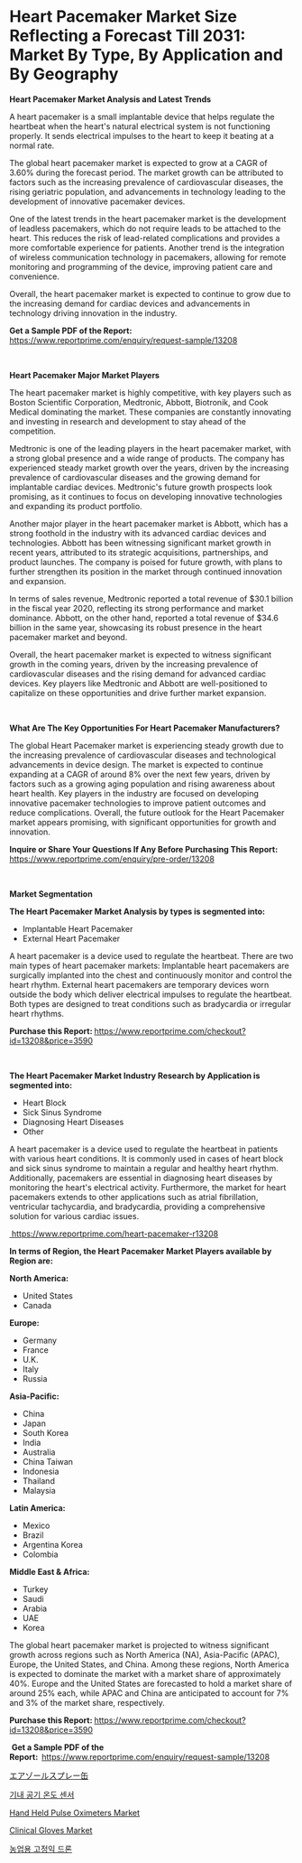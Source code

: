 <p><h1>Heart Pacemaker Market Size Reflecting a Forecast Till 2031: Market By Type, By Application and By Geography</h1></p><p><strong>Heart Pacemaker Market Analysis and Latest Trends</strong></p>
<p><p>A heart pacemaker is a small implantable device that helps regulate the heartbeat when the heart's natural electrical system is not functioning properly. It sends electrical impulses to the heart to keep it beating at a normal rate. </p><p>The global heart pacemaker market is expected to grow at a CAGR of 3.60% during the forecast period. The market growth can be attributed to factors such as the increasing prevalence of cardiovascular diseases, the rising geriatric population, and advancements in technology leading to the development of innovative pacemaker devices.</p><p>One of the latest trends in the heart pacemaker market is the development of leadless pacemakers, which do not require leads to be attached to the heart. This reduces the risk of lead-related complications and provides a more comfortable experience for patients. Another trend is the integration of wireless communication technology in pacemakers, allowing for remote monitoring and programming of the device, improving patient care and convenience.</p><p>Overall, the heart pacemaker market is expected to continue to grow due to the increasing demand for cardiac devices and advancements in technology driving innovation in the industry.</p></p>
<p><strong>Get a Sample PDF of the Report:&nbsp;</strong> <a href="https://www.reportprime.com/enquiry/request-sample/13208">https://www.reportprime.com/enquiry/request-sample/13208</a></p>
<p>&nbsp;</p>
<p><strong>Heart Pacemaker Major Market Players</strong></p>
<p><p>The heart pacemaker market is highly competitive, with key players such as Boston Scientific Corporation, Medtronic, Abbott, Biotronik, and Cook Medical dominating the market. These companies are constantly innovating and investing in research and development to stay ahead of the competition.</p><p>Medtronic is one of the leading players in the heart pacemaker market, with a strong global presence and a wide range of products. The company has experienced steady market growth over the years, driven by the increasing prevalence of cardiovascular diseases and the growing demand for implantable cardiac devices. Medtronic's future growth prospects look promising, as it continues to focus on developing innovative technologies and expanding its product portfolio.</p><p>Another major player in the heart pacemaker market is Abbott, which has a strong foothold in the industry with its advanced cardiac devices and technologies. Abbott has been witnessing significant market growth in recent years, attributed to its strategic acquisitions, partnerships, and product launches. The company is poised for future growth, with plans to further strengthen its position in the market through continued innovation and expansion.</p><p>In terms of sales revenue, Medtronic reported a total revenue of $30.1 billion in the fiscal year 2020, reflecting its strong performance and market dominance. Abbott, on the other hand, reported a total revenue of $34.6 billion in the same year, showcasing its robust presence in the heart pacemaker market and beyond.</p><p>Overall, the heart pacemaker market is expected to witness significant growth in the coming years, driven by the increasing prevalence of cardiovascular diseases and the rising demand for advanced cardiac devices. Key players like Medtronic and Abbott are well-positioned to capitalize on these opportunities and drive further market expansion.</p></p>
<p>&nbsp;</p>
<p><strong>What Are The Key Opportunities For Heart Pacemaker Manufacturers?</strong></p>
<p><p>The global Heart Pacemaker market is experiencing steady growth due to the increasing prevalence of cardiovascular diseases and technological advancements in device design. The market is expected to continue expanding at a CAGR of around 8% over the next few years, driven by factors such as a growing aging population and rising awareness about heart health. Key players in the industry are focused on developing innovative pacemaker technologies to improve patient outcomes and reduce complications. Overall, the future outlook for the Heart Pacemaker market appears promising, with significant opportunities for growth and innovation.</p></p>
<p><strong>Inquire or Share Your Questions If Any Before Purchasing This Report:</strong> <a href="https://www.reportprime.com/enquiry/pre-order/13208">https://www.reportprime.com/enquiry/pre-order/13208</a></p>
<p>&nbsp;</p>
<p><strong>Market Segmentation</strong></p>
<p><strong>The Heart Pacemaker Market Analysis by types is segmented into:</strong></p>
<p><ul><li>Implantable Heart Pacemaker</li><li>External Heart Pacemaker</li></ul></p>
<p><p>A heart pacemaker is a device used to regulate the heartbeat. There are two main types of heart pacemaker markets: Implantable heart pacemakers are surgically implanted into the chest and continuously monitor and control the heart rhythm. External heart pacemakers are temporary devices worn outside the body which deliver electrical impulses to regulate the heartbeat. Both types are designed to treat conditions such as bradycardia or irregular heart rhythms.</p></p>
<p><strong>Purchase this Report:&nbsp;</strong><a href="https://www.reportprime.com/checkout?id=13208&price=3590">https://www.reportprime.com/checkout?id=13208&price=3590</a></p>
<p>&nbsp;</p>
<p><strong>The Heart Pacemaker Market Industry Research by Application is segmented into:</strong></p>
<p><ul><li>Heart Block</li><li>Sick Sinus Syndrome</li><li>Diagnosing Heart Diseases</li><li>Other</li></ul></p>
<p><p>A heart pacemaker is a device used to regulate the heartbeat in patients with various heart conditions. It is commonly used in cases of heart block and sick sinus syndrome to maintain a regular and healthy heart rhythm. Additionally, pacemakers are essential in diagnosing heart diseases by monitoring the heart's electrical activity. Furthermore, the market for heart pacemakers extends to other applications such as atrial fibrillation, ventricular tachycardia, and bradycardia, providing a comprehensive solution for various cardiac issues.</p></p>
<p><a href="https://www.reportprime.com/heart-pacemaker-r13208">&nbsp;https://www.reportprime.com/heart-pacemaker-r13208</a></p>
<p><strong>In terms of Region, the Heart Pacemaker Market Players available by Region are:</strong></p>
<p>
    <p> <strong> North America: </strong>
        <ul>
            <li>United States</li>
            <li>Canada</li>
        </ul>
        </p> 
    <p> <strong> Europe: </strong>
        <ul>
            <li>Germany</li>
            <li>France</li>
            <li>U.K.</li>
            <li>Italy</li>
            <li>Russia</li>
        </ul>
        </p> 
    <p> <strong> Asia-Pacific: </strong>
        <ul>
            <li>China</li>
            <li>Japan</li>
            <li>South Korea</li>
            <li>India</li>
            <li>Australia</li>
            <li>China Taiwan</li>
            <li>Indonesia</li>
            <li>Thailand</li>
            <li>Malaysia</li>
        </ul>
        </p> 
    <p> <strong> Latin America: </strong>
        <ul>
            <li>Mexico</li>
            <li>Brazil</li>
            <li>Argentina Korea</li>
            <li>Colombia</li>
        </ul>
        </p> 
    <p> <strong> Middle East & Africa: </strong>
        <ul>
            <li>Turkey</li>
            <li>Saudi</li>
            <li>Arabia</li>
            <li>UAE</li>
            <li>Korea</li>
        </ul>
    </p>
    </p>
<p><p>The global heart pacemaker market is projected to witness significant growth across regions such as North America (NA), Asia-Pacific (APAC), Europe, the United States, and China. Among these regions, North America is expected to dominate the market with a market share of approximately 40%. Europe and the United States are forecasted to hold a market share of around 25% each, while APAC and China are anticipated to account for 7% and 3% of the market share, respectively.</p></p>
<p><strong>Purchase this Report: </strong><a href="https://www.reportprime.com/checkout?id=13208&price=3590">https://www.reportprime.com/checkout?id=13208&price=3590</a></p>
<p>&nbsp;<strong>Get a Sample PDF of the Report:&nbsp;&nbsp;</strong><a href="https://www.reportprime.com/enquiry/request-sample/13208">https://www.reportprime.com/enquiry/request-sample/13208</a></p>
<p><strong></strong></p>
<p><p><a href="https://github.com/MacyOrn/Market-Research-Report-List-1/blob/main/995422276743.md">エアゾールスプレー缶</a></p><p><a href="https://github.com/TitusBoyer1/Market-Research-Report-List-1/blob/main/906536472585.md">기내 공기 온도 센서</a></p><p><a href="https://github.com/Alonsoolds3wq1d81czn8rbol/Market-Research-Report-List-2/blob/main/hand-held-pulse-oximeters-market.md">Hand Held Pulse Oximeters Market</a></p><p><a href="https://github.com/yemakinde/Market-Research-Report-List-2/blob/main/clinical-gloves-market.md">Clinical Gloves Market</a></p><p><a href="https://github.com/RickyMetzDVM/Market-Research-Report-List-1/blob/main/836425872586.md">농업용 고정익 드론</a></p></p>